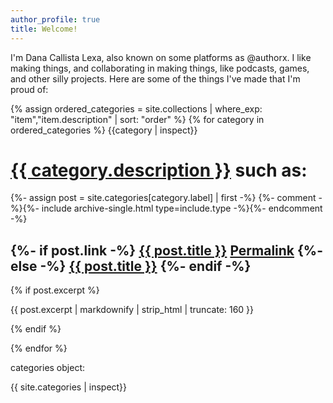 ```yaml
---
author_profile: true
title: Welcome!
---
```


I'm Dana Callista Lexa, also known on some platforms as @authorx. I like making things, and collaborating in making things, like podcasts, games, and other silly projects. Here are some of the things I've made that I'm proud of:

{% assign ordered_categories = site.collections | where_exp: "item","item.description" | sort: "order" %}
{% for category in ordered_categories %}
{{category | inspect}}
<h1><a href="/{{ category.label }}">{{ category.description }}</a> such as:</h1>
{%- assign post = site.categories[category.label] | first -%}
{%- comment -%}{%- include archive-single.html type=include.type -%}{%- endcomment -%}

<div class="insert">
<h2>
  {%- if post.link -%}
  <a href="{{ post.link }}">{{ post.title }}</a> <a href="{{ post.url | relative_url }}" rel="permalink"><i class="fas fa-link" aria-hidden="true" title="permalink"></i><span class="sr-only">Permalink</span></a>
  {%- else -%}
  <a href="{{ post.url | relative_url }}" rel="permalink">{{ post.title }}</a>
  {%- endif -%}
</h2>
  {% if post.excerpt %}<p class="archive__item-excerpt" itemprop="description">{{ post.excerpt | markdownify | strip_html | truncate: 160 }}</p>{% endif %}
</div>

{% endfor %}

categories object:

{{ site.categories | inspect}}